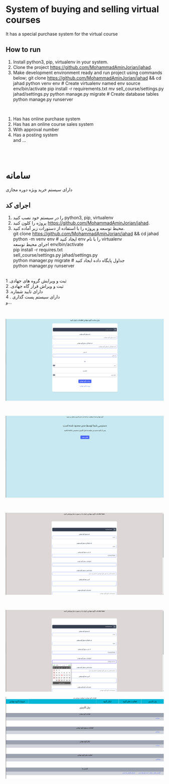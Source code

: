 
# System of buying and selling virtual courses

It has a special purchase system for the virtual course

## How to run

1. Install python3, pip, virtualenv in your system.
2. Clone the project https://github.com/MohammadAminJorian/jahad.
3. Make development environment ready and run project using commands below;
git clone https://github.com/MohammadAminJorian/jahad && cd jahad
python venv  env  # Create virtualenv named env
source env/bin/activate
pip install -r requirements.txt
mv  sell_course/settings.py jahad/settings.py
python manage.py migrate  # Create database tables  
python manage.py runserver
<br>

1. Has has online purchase system
2. Has has an online course sales system
3. With approval number
4. Has a posting system<br>
and ...

<br>
<br>

# سامانه 

دارای سیستم خرید ویژه دوره مجازی

## اجرای کد

1. را در سیستم خود نصب کنید python3, pip, virtualenv 
2. پروژه را کلون کنید https://github.com/MohammadAminJorian/jahad.
3. محیط توسعه و پروژه را با استفاده از دستورات زیر آماده کنید.<br>
git clone https://github.com/MohammadAminJorian/jahad && cd jahad
python -m venv env # ایجاد کنید env را با نام  virtualenv<br>
اجرای محیط توسعه env/bin/activate<br>
pip install -r requires.txt<br>
sell_course/settings.py jahad/settings.py <br>
python manager.py migrate # جداول پایگاه داده ایجاد کنید<br>
python manager.py runserver<br><br>


1 .ثبت و ویرایش گروه های جهادی<br>
2 .ثبت و ویراش قرار گاه جهادی <br>
3 .دارای تایید شماره<br>
4 . دارای سیستم پست گذاری<br>
و...

<br>

![img_1.png](img_1.png)

<br>

![img_2.png](img_2.png)

<br>

![img_3.png](img_3.png)

<br>

![img_4.png](img_4.png)
<br>

![img_5.png](img_5.png)
